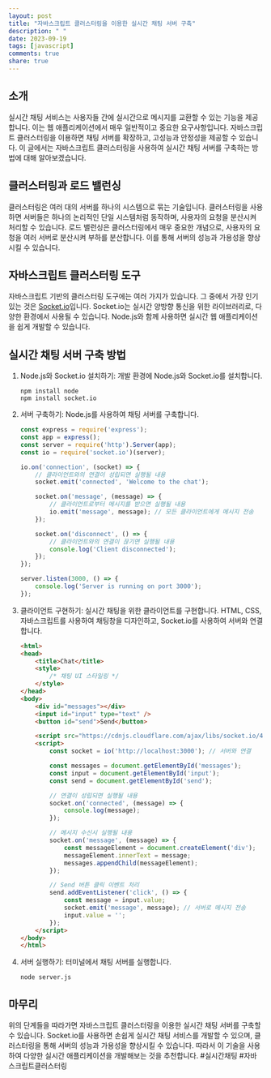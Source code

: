 ```yaml
---
layout: post
title: "자바스크립트 클러스터링을 이용한 실시간 채팅 서버 구축"
description: " "
date: 2023-09-19
tags: [javascript]
comments: true
share: true
---
```


## 소개
실시간 채팅 서비스는 사용자들 간에 실시간으로 메시지를 교환할 수 있는 기능을 제공합니다. 이는 웹 애플리케이션에서 매우 일반적이고 중요한 요구사항입니다. 자바스크립트 클러스터링을 이용하면 채팅 서버를 확장하고, 고성능과 안정성을 제공할 수 있습니다. 이 글에서는 자바스크립트 클러스터링을 사용하여 실시간 채팅 서버를 구축하는 방법에 대해 알아보겠습니다.

## 클러스터링과 로드 밸런싱
클러스터링은 여러 대의 서버를 하나의 시스템으로 묶는 기술입니다. 클러스터링을 사용하면 서버들은 하나의 논리적인 단일 시스템처럼 동작하며, 사용자의 요청을 분산시켜 처리할 수 있습니다. 로드 밸런싱은 클러스터링에서 매우 중요한 개념으로, 사용자의 요청을 여러 서버로 분산시켜 부하를 분산합니다. 이를 통해 서버의 성능과 가용성을 향상시킬 수 있습니다.

## 자바스크립트 클러스터링 도구
자바스크립트 기반의 클러스터링 도구에는 여러 가지가 있습니다. 그 중에서 가장 인기 있는 것은 [Socket.io](https://socket.io/)입니다. Socket.io는 실시간 양방향 통신을 위한 라이브러리로, 다양한 환경에서 사용될 수 있습니다. Node.js와 함께 사용하면 실시간 웹 애플리케이션을 쉽게 개발할 수 있습니다.

## 실시간 채팅 서버 구축 방법
1. Node.js와 Socket.io 설치하기: 개발 환경에 Node.js와 Socket.io를 설치합니다.
    ```
    npm install node
    npm install socket.io
    ```
2. 서버 구축하기: Node.js를 사용하여 채팅 서버를 구축합니다.
    ```javascript
    const express = require('express');
    const app = express();
    const server = require('http').Server(app);
    const io = require('socket.io')(server);

    io.on('connection', (socket) => {
        // 클라이언트와의 연결이 성립되면 실행될 내용
        socket.emit('connected', 'Welcome to the chat');

        socket.on('message', (message) => {
            // 클라이언트로부터 메시지를 받으면 실행될 내용
            io.emit('message', message); // 모든 클라이언트에게 메시지 전송
        });

        socket.on('disconnect', () => {
            // 클라이언트와의 연결이 끊기면 실행될 내용
            console.log('Client disconnected');
        });
    });

    server.listen(3000, () => {
        console.log('Server is running on port 3000');
    });
    ```
3. 클라이언트 구현하기: 실시간 채팅을 위한 클라이언트를 구현합니다. HTML, CSS, 자바스크립트를 사용하여 채팅창을 디자인하고, Socket.io를 사용하여 서버와 연결합니다.
    ```html
    <html>
    <head>
        <title>Chat</title>
        <style>
            /* 채팅 UI 스타일링 */
        </style>
    </head>
    <body>
        <div id="messages"></div>
        <input id="input" type="text" />
        <button id="send">Send</button>

        <script src="https://cdnjs.cloudflare.com/ajax/libs/socket.io/4.2.0/socket.io.min.js"></script>
        <script>
            const socket = io('http://localhost:3000'); // 서버와 연결

            const messages = document.getElementById('messages');
            const input = document.getElementById('input');
            const send = document.getElementById('send');

            // 연결이 성립되면 실행될 내용
            socket.on('connected', (message) => {
                console.log(message);
            });

            // 메시지 수신시 실행될 내용
            socket.on('message', (message) => {
                const messageElement = document.createElement('div');
                messageElement.innerText = message;
                messages.appendChild(messageElement);
            });

            // Send 버튼 클릭 이벤트 처리
            send.addEventListener('click', () => {
                const message = input.value;
                socket.emit('message', message); // 서버로 메시지 전송
                input.value = '';
            });
        </script>
    </body>
    </html>
    ```
4. 서버 실행하기: 터미널에서 채팅 서버를 실행합니다.
    ```
    node server.js
    ```

## 마무리
위의 단계들을 따라가면 자바스크립트 클러스터링을 이용한 실시간 채팅 서버를 구축할 수 있습니다. Socket.io를 사용하면 손쉽게 실시간 채팅 서비스를 개발할 수 있으며, 클러스터링을 통해 서버의 성능과 가용성을 향상시킬 수 있습니다. 따라서 이 기술을 사용하여 다양한 실시간 애플리케이션을 개발해보는 것을 추천합니다. #실시간채팅 #자바스크립트클러스터링